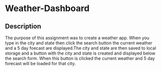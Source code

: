 # Weather-Dashboard

## Description

The purpose of this assignment was to create a weather app. When you type in the city and state then click the search button the current weather and a 5 day foecast are displayed.The city and state are then saved to local storage and a button with the city and state is created and displayed below the search form. When this button is clicked the current weather and 5 day forecast will be loaded for that city.
